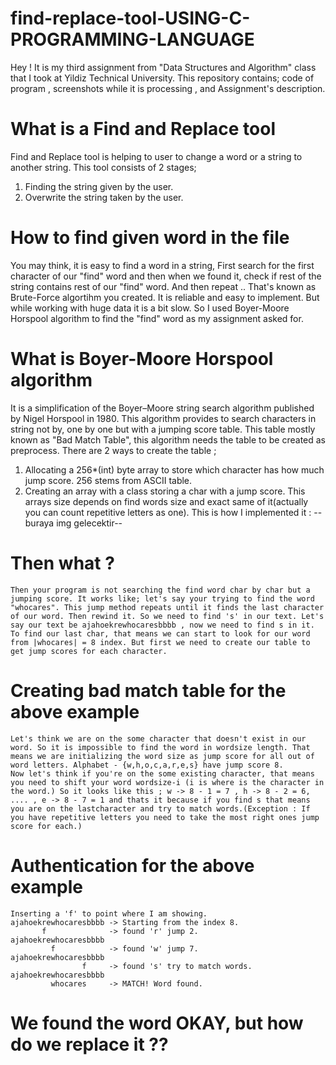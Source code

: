 # find-replace-tool-USING-C-PROGRAMMING-LANGUAGE
Hey ! It is my third assignment from "Data Structures and Algorithm" class that I took at Yildiz Technical University. This repository contains; code of program , screenshots while it is processing , and Assignment's description.
# What is a Find and Replace tool
  Find and Replace tool is helping to user to change a word or a string to another string. This tool consists of 2 stages;
  1. Finding the string given by the user.
  2. Overwrite the string taken by the user.
# How to find given word in the file
  You may think, it is easy to find a word in a string, First search for the first character of our "find" word and then when we found it, check if rest of the string contains rest of our "find" word. And then repeat .. That's known as Brute-Force algortihm you created. It is reliable and easy to implement. But while working with huge data it is a bit slow. So I used Boyer-Moore Horspool algorithm to find the "find" word as my assignment asked for.
# What is Boyer-Moore Horspool algorithm
  It is a simplification of the Boyer–Moore string search algorithm published by Nigel Horspool in 1980. This algorithm provides to search characters in string not by, one by one but with a jumping score table. This table mostly known as "Bad Match Table", this algorithm needs the table to be created as preprocess. There are 2 ways to create the table ;
  1. Allocating a 256*(int) byte array to store which character has how much jump score. 256 stems from ASCII table.
  2. Creating an array with a class storing a char with a jump score. This arrays size depends on find words size and exact same of              it(actually you can count repetitive letters as one).
  This is how I implemented it :
  --buraya img gelecektir--
  # Then what ?
    Then your program is not searching the find word char by char but a jumping score. It works like; let's say your trying to find the word "whocares". This jump method repeats until it finds the last character of our word. Then rewind it. So we need to find 's' in our text. Let's say our text be ajahoekrewhocaresbbbb , now we need to find s in it. To find our last char, that means we can start to look for our word from |whocares| = 8 index. But first we need to create our table to get jump scores for each character. 
  # Creating bad match table for the above example
    Let's think we are on the some character that doesn't exist in our word. So it is impossible to find the word in wordsize length. That means we are initializing the word size as jump score for all out of word letters. Alphabet - {w,h,o,c,a,r,e,s} have jump score 8.
    Now let's think if you're on the some existing character, that means you need to shift your word wordsize-i (i is where is the character in the word.) So it looks like this ; w -> 8 - 1 = 7 , h -> 8 - 2 = 6, .... , e -> 8 - 7 = 1 and thats it because if you find s that means you are on the lastcharacter and try to match words.(Exception : If you have repetitive letters you need to take the most right ones jump score for each.)
  # Authentication for the above example
    Inserting a 'f' to point where I am showing.
    ajahoekrewhocaresbbbb -> Starting from the index 8.
           f              -> found 'r' jump 2.
    ajahoekrewhocaresbbbb 
             f            -> found 'w' jump 7.
    ajahoekrewhocaresbbbb
                    f     -> found 's' try to match words.
    ajahoekrewhocaresbbbb
             whocares     -> MATCH! Word found.
   # We found the word OKAY, but how do we replace it ??
   
    
 
